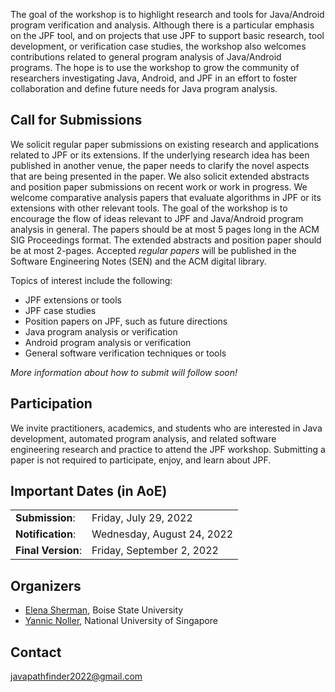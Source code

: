 The goal of the workshop is to highlight research and tools for Java/Android program verification and analysis. Although there is a
particular emphasis on the JPF tool, and on projects that use JPF to support basic research, tool development, or verification case studies, the workshop also welcomes contributions related to general program analysis of Java/Android programs. The hope is to use the workshop to grow the community of researchers investigating Java, Android, and JPF in an effort to foster collaboration and define future needs for Java program analysis.

## Call for Submissions
We solicit regular paper submissions on existing research and applications related to JPF or its extensions. If the underlying
research idea has been published in another venue, the paper needs to clarify the novel aspects that are being presented in the paper.
We also solicit extended abstracts and position paper submissions on recent work or work in progress. We welcome comparative analysis
papers that evaluate algorithms in JPF or its extensions with other relevant tools. The goal of the workshop is to encourage the flow of
ideas relevant to JPF and Java/Android program analysis in general. The papers should be at most 5 pages long in the ACM SIG
Proceedings format. The extended abstracts and position paper should be at most 2-pages. Accepted *regular papers* will be published in
the Software Engineering Notes (SEN) and the ACM digital library.

Topics of interest include the following:
* JPF extensions or tools
* JPF case studies
* Position papers on JPF, such as future directions
* Java program analysis or verification
* Android program analysis or verification
* General software verification techniques or tools

*More information about how to submit will follow soon!*

## Participation
We invite practitioners, academics, and students who are interested in Java development, automated program analysis, and related software engineering research and practice to attend the JPF workshop. Submitting a paper is not required to participate, enjoy, and learn about JPF.

## Important Dates (in AoE)
<table>
  <tbody>
    <tr>
      <td><b>Submission</b>:</td>
      <td>Friday, July 29, 2022</td>
    </tr>
    <tr>
      <td><b>Notification</b>:</td>
      <td>Wednesday, August 24, 2022</td>
    </tr>
    <tr>
      <td><b>Final Version</b>:</td>
      <td>Friday, September 2, 2022</td>
    </tr>
  </tbody>
</table>

<!-- Bidding: Tuesday, August, 2 -->
<!-- Assignments: Wednesday, August, 3 -->
<!-- Review: August, 4-19 -->
<!-- Discussion: August, 20-22 -->

## Organizers
* [Elena Sherman](http://cs.boisestate.edu/~esherman/), Boise State University
* [Yannic Noller](https://comp.nus.edu.sg/~yannic), National University of Singapore

## Contact
[javapathfinder2022@gmail.com](mailto:javapathfinder2022@gmail.com)